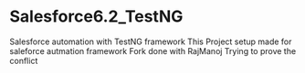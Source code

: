 # Salesforce6.2_TestNG
Salesforce automation with TestNG framework
This Project setup made for saleforce autmation framework
Fork done with RajManoj
Trying to prove the conflict
